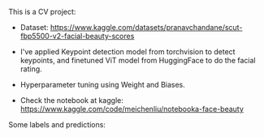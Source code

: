 



This is a CV project:

- Dataset: https://www.kaggle.com/datasets/pranavchandane/scut-fbp5500-v2-facial-beauty-scores

- I've applied Keypoint detection model from torchvision to detect keypoints, and finetuned ViT model from HuggingFace to do the facial rating.

- Hyperparameter tuning using Weight and Biases.

- Check the notebook at kaggle: https://www.kaggle.com/code/meichenliu/notebooka-face-beauty

Some labels and predictions:



  

